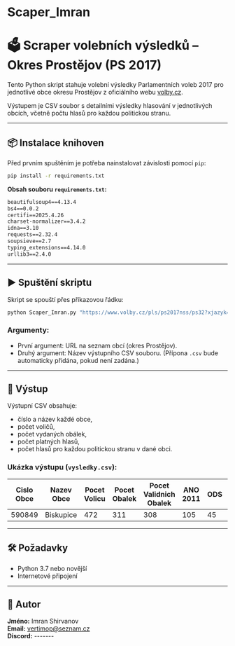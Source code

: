 # Scaper_Imran
# 🗳️ Scraper volebních výsledků – Okres Prostějov (PS 2017)

Tento Python skript stahuje volební výsledky Parlamentních voleb 2017 pro jednotlivé obce okresu Prostějov z oficiálního webu [volby.cz](https://www.volby.cz).

Výstupem je CSV soubor s detailními výsledky hlasování v jednotlivých obcích, včetně počtu hlasů pro každou politickou stranu.

---

## 📦 Instalace knihoven

Před prvním spuštěním je potřeba nainstalovat závislosti pomocí `pip`:

```bash
pip install -r requirements.txt
```

**Obsah souboru `requirements.txt`:**
```txt
beautifulsoup4==4.13.4
bs4==0.0.2
certifi==2025.4.26
charset-normalizer==3.4.2
idna==3.10
requests==2.32.4
soupsieve==2.7
typing_extensions==4.14.0
urllib3==2.4.0
```

---

## ▶️ Spuštění skriptu

Skript se spouští přes příkazovou řádku:

```bash
python Scaper_Imran.py "https://www.volby.cz/pls/ps2017nss/ps32?xjazyk=CZ&xkraj=12&xnumnuts=7103" vysledky.csv
```

### Argumenty:
- První argument: URL na seznam obcí (okres Prostějov).
- Druhý argument: Název výstupního CSV souboru. (Přípona `.csv` bude automaticky přidána, pokud není zadána.)

---

## 💾 Výstup

Výstupní CSV obsahuje:
- číslo a název každé obce,
- počet voličů,
- počet vydaných obálek,
- počet platných hlasů,
- počet hlasů pro každou politickou stranu v dané obci.

### Ukázka výstupu (`vysledky.csv`):

| Cislo Obce | Nazev Obce | Pocet Volicu | Pocet Obalek | Pocet Validnich Obalek | ANO 2011 | ODS | ... |
|------------|-------------|----------------|----------------|--------------------------|-----------|------|------|
| 590849     | Biskupice   | 472            | 311            | 308                      | 105       | 45   | ...  |

---

## 🛠️ Požadavky

- Python 3.7 nebo novější
- Internetové připojení

---

## 👤 Autor

**Jméno:** Imran Shirvanov  
**Email:** vertimop@seznam.cz  
**Discord:** -------

